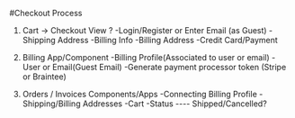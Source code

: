 #Checkout Process

1. Cart -> Checkout View
      ?
      -Login/Register or Enter Email  (as Guest)
      -Shipping Address 
      -Billing Info
            -Billing Address
            -Credit Card/Payment
            
            
2. Billing App/Component
    -Billing Profile(Associated to user or email)
        -User or Email(Guest Email)
        -Generate payment processor token  (Stripe or Braintee)
        
        
3. Orders / Invoices Components/Apps
    -Connecting Billing Profile
    -Shipping/Billing Addresses
    -Cart
    -Status ---- Shipped/Cancelled?
    
    
        
      

